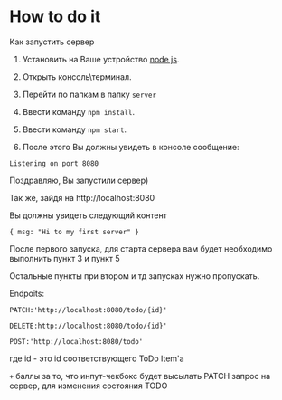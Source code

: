 <h1>How to do it</h1>
Как запустить сервер

1. Установить на Ваше устройство [node js](https://nodejs.org/uk/download/).

2. Открыть консоль\терминал.

3. Перейти по папкам в папку `server`

4. Ввести команду `npm install`.

5. Ввести команду `npm start`.

6. После этого Вы должны увидеть в консоле сообщение:

```
Listening on port 8080
```

Поздравляю, Вы запустили сервер)

Так же, зайдя на http://localhost:8080

Вы должны увидеть следующий контент

```
{ msg: "Hi to my first server" }
```

После первого запуска, для старта сервера вам будет необходимо выполнить пункт 3 и пункт 5

Остальные пункты при втором и тд запусках нужно пропускать.




Endpoits:
```
PATCH:'http://localhost:8080/todo/{id}'
```
```
DELETE:http://localhost:8080/todo/{id}'
```
```
POST:'http://localhost:8080/todo'
```



где id - это id соответствующего ToDo Item'a

`+` баллы за то, что инпут-чекбокс будет высылать PATCH запрос на сервер,
для изменения состояния TODO

